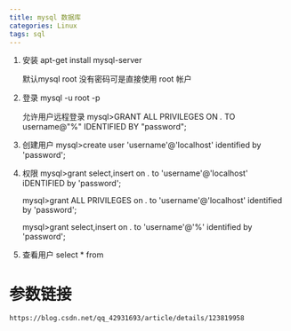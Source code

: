 ```yaml
---
title: mysql 数据库
categories: Linux
tags: sql
---
```


1. 安装
    apt-get install mysql-server

    默认mysql root 没有密码可是直接使用 root 帐户
2. 登录
    mysql -u root -p

    允许用户远程登录
    mysql>GRANT ALL PRIVILEGES ON *.* TO username@"%" IDENTIFIED BY "password"; 

3. 创建用户
    mysql>create user 'username'@'localhost' identified by 'password';

4. 权限 
    mysql>grant select,insert on *.* to 'username'@'localhost' iDENTIFIED by 'password';
    <!-- 所有权限 -->
    mysql>grant ALL PRIVILEGES on *.* to 'username'@'localhost' identified by 'password';
    <!-- 远程 -->
    mysql>grant select,insert on *.* to 'username'@'%' identified by 'password';

5. 查看用户
    select * from

# 参数链接
    https://blog.csdn.net/qq_42931693/article/details/123819958